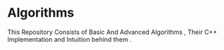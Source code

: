 # Algorithms
This Repository Consists of Basic And Advanced Algorithms , Their C++ Implementation and  Intuition behind them .
